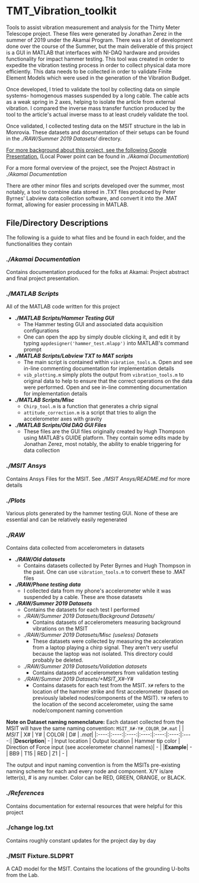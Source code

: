 # TMT_Vibration_toolkit
Tools to assist vibration measurement and analysis for the Thirty Meter Telescope project. These files were generated by Jonathan Zerez in the summer of 2019 under the Akamai Program. There was a lot of development done over the course of the Summer, but the main deliverable of this project is a GUI in MATLAB that interfaces with NI-DAQ hardware and provides functionality for impact hammer testing. This tool was created in order to expedite the vibration testing process in order to collect physical data more efficiently. This data needs to be collected in order to validate Finite Element Models which were used in the generation of the Vibration Budget.

Once developed, I tried to validate the tool by collecting data on simple systems- homogenous masses suspended by a long cable. The cable acts as a weak spring in 2 axes, helping to isolate the article from external vibration. I compared the inverse mass transfer function produced by the tool to the article's actual inverse mass to at least crudely validate the tool.

Once validated, I collected testing data on the MSIT structure in the lab in Monrovia. These datasets and documentation of their setups can be found in the _./RAW/Summer 2019 Datasets/_ directory.

[For more background about this project, see the following Google Presentation.](https://docs.google.com/presentation/d/1hwgThiWFmW9H4tubOF0HxQ6D3k3vMYS_dwNmzaI2lx8/edit?usp=sharing "Final Akamai Presentation") (Local Power point can be found in _./Akamai Documentation_)

For a more formal overview of the project, see the Project Abstract in _./Akamai Documentation_

There are other minor files and scripts developed over the summer, most notably, a tool to combine data stored in .TXT files produced by Peter Byrnes' Labview data collection software, and convert it into the .MAT format, allowing for easier processing in MATLAB.

## File/Directory Descriptions
The following is a guide to what files and be found in each folder, and the functionalities they contain

### _./Akamai Documentation_
Contains documentation produced for the folks at Akamai: Project abstract and final project presentation.

### _./MATLAB Scripts_
All of the MATLAB code written for this project
* **_./MATLAB Scripts/Hammer Testing GUI_**
  * The Hammer testing GUI and associated data acquisition configurations
  * One can open the app by simply double clicking it, and edit it by typing `appdesigner('hammer_test.mlapp')` into MATLAB's command prompt
* **_./MATLAB Scripts/Labview TXT to MAT scripts_**
  * The main script is contained within `vibration_tools.m`. Open and see in-line commenting documentation for implementation details
  * `vib_plotting.m` simply plots the output from `vibration_tools.m` to original data to help to ensure that the correct operations on the data were performed. Open and see in-line commenting documentation for implementation details
* **_./MATLAB Scripts/Misc_**
  * `Chirp_tool.m` is a function that generates a chrip signal
  * `attitude_correction.m` is a script that tries to align the accelerometer axes with gravity
* **_./MATLAB Scripts/Old DAQ GUI Files_**
  * These files are the GUI files originally created by Hugh Thompson using MATLAB's GUIDE platform. They contain some edits made by Jonathan Zerez, most notably, the ability to enable triggering for data collection

### _./MSIT Ansys_
Contains Ansys Files for the MSIT. See _./MSIT Ansys/README.md_ for more details

### _./Plots_
Various plots generated by the hammer testing GUI. None of these are essential and can be relatively easily regenerated

### _./RAW_
Contains data collected from accelerometers in datasets
* **_./RAW/Old datasets_**  
  * Contains datasets collected by Peter Byrnes and Hugh Thompson in the past. One can use `vibration_tools.m` to convert these to .MAT files
* **_./RAW/Phone testing data_**
  * I collected data from my phone's accelerometer while it was suspended by a cable. These are those datasets
* **_./RAW/Summer 2019 Datasets_**
  * Contains the datasets for each test I performed
  * _./RAW/Summer 2019 Datasets/Background Datasets/_
    * Contains datasets of accelerometers measuring background vibrations on the MSIT
  * _./RAW/Summer 2019 Datasets/Misc (useless) Datasets_
    * These datasets were collected by measuring the acceleration from a laptop playing a chirp signal. They aren't very useful because the laptop was not isolated. This directory could probably be deleted.
  * _./RAW/Summer 2019 Datasets/Validation datasets_
    * Contains datasets of accelerometers from validation testing
  * _./RAW/Summer 2019 Datasets/+MSIT_X#-Y#_
    * Contains datasets for each test from the MSIT. `X#` refers to the location of the hammer strike and first accelerometer (based on previously labeled nodes/components of the MSIT). `Y#` refers to the location of the second accelerometer, using the same node/component naming convention

**Note on Dataset naming nomenclature:**
Each dataset collected from the MSIT will have the same naming convention:
`MSIT_X#-Y#_COLOR_D#.mat`
|  | _MSIT_ | X# | Y# | COLOR | D# | _.mat_|
|:----:|:----:|:----:|:----:|:----:|:----:|:----:|
|**Description**| - | Input location | Output location | Hammer tip color | Direction of Force input (see accelerometer channel names)| - |
|**Example**| - | BB9 | T15 | RED | Z1 | - |

The output and input naming convention is from the MSITs pre-existing naming scheme for each and every node and component. X/Y is/are letter(s), # is any number. Color can be RED, GREEN, ORANGE, or BLACK.

### _./References_
Contains documentation for external resources that were helpful for this project

### ./change log.txt
Contains roughly constant updates for the project day by day

### ./MSIT Fixture.SLDPRT
A CAD model for the MSIT. Contains the locations of the grounding U-bolts from the Lab.
